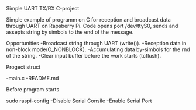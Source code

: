 Simple UART TX/RX C-project

Simple example of programm on C for reception and broadcast data 
through UART on Rapsberry Pi. Code opens port /dev/ttyS0, sends and
assepts string by simbols to the end of the message.

Opportunities
-Broadcast string through UART (write()).
-Reception data in non-block mode(O_NONBLOCK).
-Accumulating data by-simbols for the rnd of the string.
-Clear input buffer before the work starts (tcflush).

Progect struct

-main.c
-README.md

Before program starts

sudo raspi-config
-Disable Serial Consile
-Enable Serial Port
  
